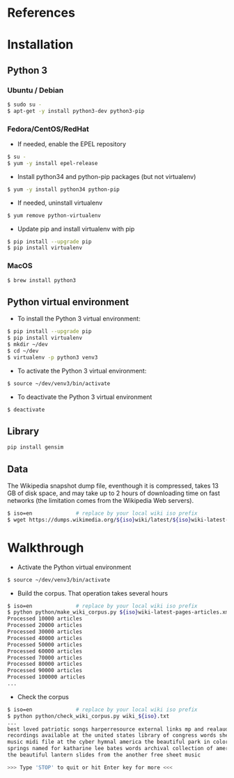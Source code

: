 
# References

# Installation

## Python 3

### Ubuntu / Debian
```bash
$ sudo su -
$ apt-get -y install python3-dev python3-pip
```

### Fedora/CentOS/RedHat
* If needed, enable the EPEL repository
```bash
$ su -
$ yum -y install epel-release
```
* Install python34 and python-pip packages (but not virtualenv)
```bash
$ yum -y install python34 python-pip
```
* If needed, uninstall virtualenv
```bash
$ yum remove python-virtualenv
```
* Update pip and install virtualenv with pip
```bash
$ pip install --upgrade pip
$ pip install virtualenv
```

### MacOS
```bash
$ brew install python3
```

## Python virtual environment
* To install the Python 3 virtual environment:
```bash
$ pip install --upgrade pip
$ pip install virtualenv
$ mkdir ~/dev
$ cd ~/dev
$ virtualenv -p python3 venv3
```
* To activate the Python 3 virtual environment:
```bash
$ source ~/dev/venv3/bin/activate
```
* To deactivate the Python 3 virtual environment
```bash
$ deactivate
```

## Library 
```bash
pip install gensim
```

## Data
The Wikipedia snapshot dump file, eventhough it is compressed, takes 13 GB of disk space,
and may take up to 2 hours of downloading time on fast networks (the limitation comes
from the Wikipedia Web servers).
```bash
$ iso=en              # replace by your local wiki iso prefix
$ wget https://dumps.wikimedia.org/${iso}wiki/latest/${iso}wiki-latest-pages-articles.xml.bz2
```

# Walkthrough
* Activate the Python virtual environment
```bash
$ source ~/dev/venv3/bin/activate
```

* Build the corpus. That operation takes several hours
```bash
$ iso=en              # replace by your local wiki iso prefix
$ python python/make_wiki_corpus.py ${iso}wiki-latest-pages-articles.xml.bz2 wiki_${iso}.txt
Processed 10000 articles
Processed 20000 articles
Processed 30000 articles
Processed 40000 articles
Processed 50000 articles
Processed 60000 articles
Processed 70000 articles
Processed 80000 articles
Processed 90000 articles
Processed 100000 articles
...
```

* Check the corpus
```bash
$ iso=en              # replace by your local wiki iso prefix
$ python python/check_wiki_corpus.py wiki_${iso}.txt
...
best loved patriotic songs harperresource external links mp and realaudio 
recordings available at the united states library of congress words sheet 
music midi file at the cyber hymnal america the beautiful park in colorado 
springs named for katharine lee bates words archival collection of america 
the beautiful lantern slides from the another free sheet music 

>>> Type 'STOP' to quit or hit Enter key for more <<<
```


